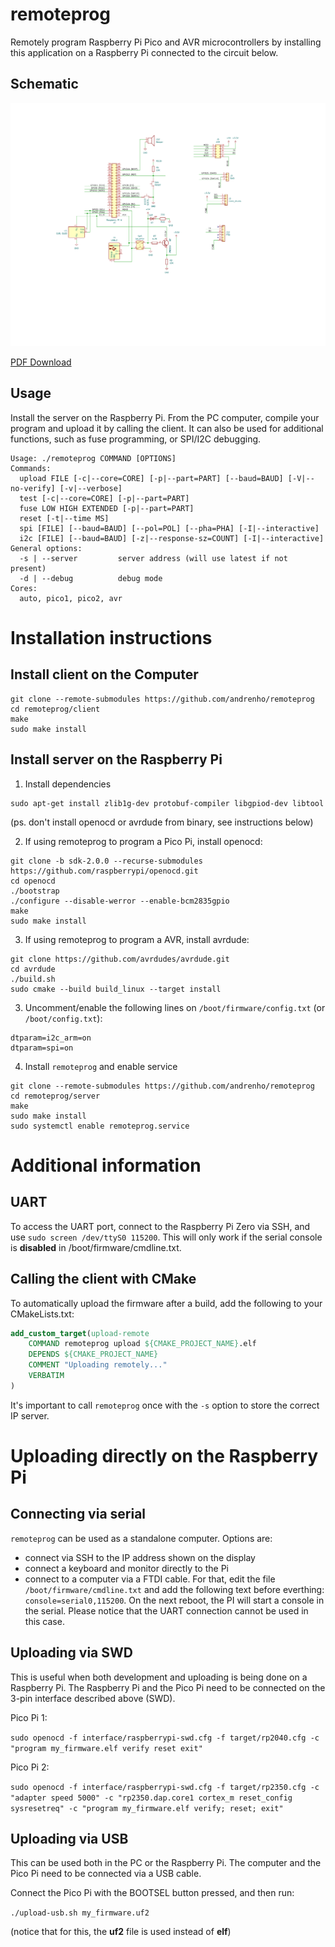 # remoteprog

Remotely program Raspberry Pi Pico and AVR microcontrollers by installing this application on a Raspberry Pi connected
to the circuit below.

## Schematic

![Schematic](circuit/remote-programmer/remote-programmer.svg)

[PDF Download](https://github.com/andrenho/remoteprog/blob/master/circuit/remote-programmer/remote-programmer.pdf)

## Usage

Install the server on the Raspberry Pi. From the PC computer, compile your program and upload it by calling the client.
It can also be used for additional functions, such as fuse programming, or SPI/I2C debugging.

```
Usage: ./remoteprog COMMAND [OPTIONS]
Commands:
  upload FILE [-c|--core=CORE] [-p|--part=PART] [--baud=BAUD] [-V|--no-verify] [-v|--verbose]
  test [-c|--core=CORE] [-p|--part=PART]
  fuse LOW HIGH EXTENDED [-p|--part=PART]
  reset [-t|--time MS]
  spi [FILE] [--baud=BAUD] [--pol=POL] [--pha=PHA] [-I|--interactive]
  i2c [FILE] [--baud=BAUD] [-z|--response-sz=COUNT] [-I|--interactive]
General options:
  -s | --server         server address (will use latest if not present)
  -d | --debug          debug mode
Cores:
  auto, pico1, pico2, avr
```

# Installation instructions

## Install client on the Computer

```shell
git clone --remote-submodules https://github.com/andrenho/remoteprog
cd remoteprog/client
make
sudo make install
```

## Install server on the Raspberry Pi

1. Install dependencies

```shell
sudo apt-get install zlib1g-dev protobuf-compiler libgpiod-dev libtool
```

(ps. don't install openocd or avrdude from binary, see instructions below)

2. If using remoteprog to program a Pico Pi, install openocd:

```shell
git clone -b sdk-2.0.0 --recurse-submodules https://github.com/raspberrypi/openocd.git
cd openocd
./bootstrap
./configure --disable-werror --enable-bcm2835gpio
make
sudo make install
```

3. If using remoteprog to program a AVR, install avrdude:

```shell
git clone https://github.com/avrdudes/avrdude.git
cd avrdude
./build.sh
sudo cmake --build build_linux --target install
```

3. Uncomment/enable the following lines on `/boot/firmware/config.txt` (or `/boot/config.txt`):

```
dtparam=i2c_arm=on
dtparam=spi=on
```

4. Install `remoteprog` and enable service

```shell
git clone --remote-submodules https://github.com/andrenho/remoteprog
cd remoteprog/server
make
sudo make install
sudo systemctl enable remoteprog.service
```

# Additional information

## UART

To access the UART port, connect to the Raspberry Pi Zero via SSH, and use `sudo screen /dev/ttyS0 115200`. This will only
work if the serial console is **disabled** in /boot/firmware/cmdline.txt.

## Calling the client with CMake

To automatically upload the firmware after a build, add the following to your CMakeLists.txt:

```cmake
add_custom_target(upload-remote
    COMMAND remoteprog upload ${CMAKE_PROJECT_NAME}.elf
    DEPENDS ${CMAKE_PROJECT_NAME}
    COMMENT "Uploading remotely..."
    VERBATIM
)
```

It's important to call `remoteprog` once with the `-s` option to store the correct IP server.

# Uploading directly on the Raspberry Pi

## Connecting via serial

`remoteprog` can be used as a standalone computer. Options are:

 * connect via SSH to the IP address shown on the display
 * connect a keyboard and monitor directly to the Pi
 * connect to a computer via a FTDI cable. For that, edit the file `/boot/firmware/cmdline.txt` and add the following text before
   everthing: `console=serial0,115200`. On the next reboot, the PI will start a console in the serial. Please notice
   that the UART connection cannot be used in this case.

## Uploading via SWD

This is useful when both development and uploading is being done on a Raspberry Pi. The Raspberry Pi and the Pico Pi need to be
connected on the 3-pin interface described above (SWD).

Pico Pi 1:

`sudo openocd -f interface/raspberrypi-swd.cfg -f target/rp2040.cfg -c "program my_firmware.elf verify reset exit"`

Pico Pi 2:

`sudo openocd -f interface/raspberrypi-swd.cfg -f target/rp2350.cfg -c "adapter speed 5000" -c "rp2350.dap.core1 cortex_m reset_config sysresetreq" -c "program my_firmware.elf verify; reset; exit"`

## Uploading via USB

This can be used both in the PC or the Raspberry Pi. The computer and the Pico Pi need to be connected via a USB cable.

Connect the Pico Pi with the BOOTSEL button pressed, and then run:

`./upload-usb.sh my_firmware.uf2`

(notice that for this, the **uf2** file is used instead of **elf**)
